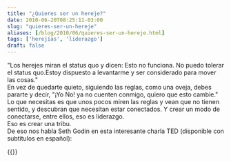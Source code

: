 ```yaml
---
title: "¿Quieres ser un hereje?"
date: 2010-06-20T08:25:11-03:00
slug: "quieres-ser-un-hereje"
aliases: [/blog/2010/06/quieres-ser-un-hereje.html]
tags: ['herejías', 'liderazgo']
draft: false
---
```


"Los herejes miran el status quo y dicen: Esto no funciona. No puedo
tolerar el status quo.Estoy dispuesto a levantarme y ser considerado
para mover las cosas."\
En vez de quedarte quieto, siguiendo las reglas, como una oveja, debes
pararte y decir, "¡Yo No! ya no cuenten conmigo, quiero que esto
cambie." Lo que necesitas es que unos pocos miren las reglas y vean que
no tienen sentido, y descubran que necesitan estar conectados. Y crear
un modo de conectarse, entre ellos, eso es liderazgo.\
Eso es crear una tribu.\
De eso nos habla Seth Godin en esta interesante charla TED (disponible
con subtítulos en español):

{{<ted seth_godin_the_tribes_we_lead>}}